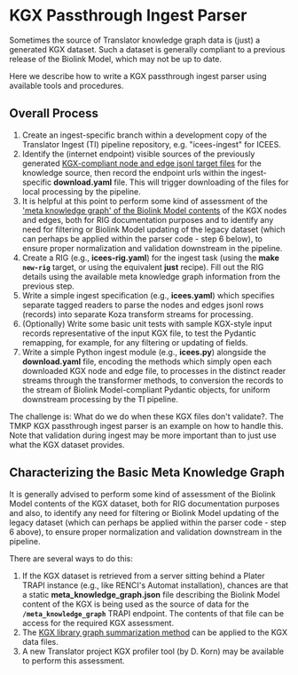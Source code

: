 # KGX Passthrough Ingest Parser

Sometimes the source of Translator knowledge graph data is (just) a generated KGX dataset. Such a dataset is generally compliant to a previous release of the Biolink Model, which may not be up to date.

Here we describe how to write a KGX passthrough ingest parser using available tools and procedures.

## Overall Process

1. Create an ingest-specific branch within a development copy of the Translator Ingest (TI) pipeline repository, e.g. "icees-ingest" for ICEES.
2. Identify the (internet endpoint) visible sources of the previously generated [KGX-compliant node and edge jsonl target files](https://github.com/biolink/kgx) for the knowledge source, then record the endpoint urls within the ingest-specific **download.yaml** file. This will trigger downloading of the files for local processing by the pipeline.
3. It is helpful at this point to perform some kind of assessment of the ['meta knowledge graph' of the Biolink Model contents](#characterizing-the-basic-metagraph) of the KGX nodes and edges, both for RIG documentation purposes and to identify any need for filtering or Biolink Model updating of the legacy dataset (which can perhaps be applied within the parser code - step 6 below), to ensure proper normalization and validation downstream in the pipeline.
4. Create a RIG (e.g., **icees-rig.yaml**) for the ingest task (using the **make** **`new-rig`** target, or using the equivalent **just** recipe). Fill out the RIG details using the available meta knowledge graph information from the previous step.
5. Write a simple ingest specification (e.g., **icees.yaml**) which specifies separate tagged readers to parse the nodes and edges jsonl rows (records) into separate Koza transform streams for processing.
6. (Optionally) Write some basic unit tests with sample KGX-style input records representative of the input KGX file, to test the Pydantic remapping, for example, for any filtering or updating of fields.
7. Write a simple Python ingest module (e.g., **icees.py**) alongside the **download.yaml** file, encoding the methods which simply open each downloaded KGX node and edge file, to processes in the distinct reader streams through the transformer methods, to conversion the records to the stream of Biolink Model-compliant Pydantic objects, for uniform downstream processing by the TI pipeline.

The challenge is: What do we do when these KGX files don't validate?.  The TMKP KGX passthrough ingest parser is an example on how to handle this. Note that validation during ingest may be more important than to just use what the KGX dataset provides.

## Characterizing the Basic Meta Knowledge Graph

It is generally advised to perform some kind of assessment of the Biolink Model contents of the KGX dataset, both for RIG documentation purposes and also, to identify any need for filtering or Biolink Model updating of the legacy dataset (which can perhaps be applied within the parser code - step 6 above), to ensure proper normalization and validation downstream in the pipeline.

There are several ways to do this:

1. If the KGX dataset is retrieved from a server sitting behind a Plater TRAPI instance (e.g., like RENCI's Automat installation), chances are that a static **meta_knowledge_graph.json** file describing the Biolink Model content of the KGX is  being used as the source of data for the **`/meta_knowledge_graph`** TRAPI endpoint.  The contents of that file can be access for the required KGX assessment.
2. The [KGX library graph summarization method](https://biolink.github.io/kgx/reference/graph_operations/summarize_graph.html) can be applied to the KGX data files.
3. A new Translator project KGX profiler tool (by D. Korn) may be available to perform this assessment.

